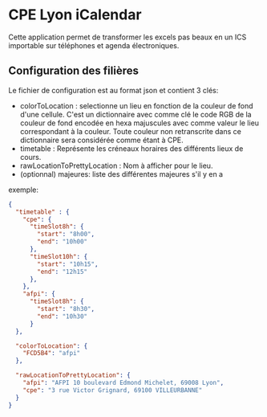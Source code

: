 CPE Lyon iCalendar
==================


Cette application permet de transformer les excels pas beaux en un ICS importable sur téléphones et agenda électroniques.


## Configuration des filières
Le fichier de configuration est au format json et contient 3 clés:
 - colorToLocation : selectionne un lieu en fonction de la couleur de fond d'une cellule. C'est un dictionnaire avec comme clé le code RGB de la couleur de fond encodée en hexa majuscules avec comme valeur le lieu correspondant à la couleur. Toute couleur non retranscrite dans ce dictionnaire sera considérée comme étant à CPE.
 - timetable : Représente les créneaux horaires des différents lieux de cours.
 - rawLocationToPrettyLocation : Nom à afficher pour le lieu.
 - (optionnal) majeures: liste des différentes majeures s'il y en a

exemple:
```json
{
  "timetable" : {
    "cpe": {
      "timeSlot8h": {
        "start": "8h00",
        "end": "10h00"
      },
      "timeSlot10h": {
        "start": "10h15",
        "end": "12h15"
      },
    },
    "afpi": {
      "timeSlot8h": {
        "start": "8h30",
        "end": "10h30"
      }
  },

  "colorToLocation": {
    "FCD5B4": "afpi"
  },

  "rawLocationToPrettyLocation": {
    "afpi": "AFPI 10 boulevard Edmond Michelet, 69008 Lyon",
    "cpe": "3 rue Victor Grignard, 69100 VILLEURBANNE"
  }
}
```
